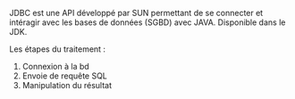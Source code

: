 JDBC est une API développé par SUN permettant de se connecter et intéragir avec les bases de données (SGBD) avec JAVA.
Disponible dans le JDK.

Les étapes du traitement :

1. Connexion à la bd
2. Envoie de requête SQL
3. Manipulation du résultat